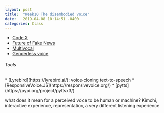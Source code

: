 ```yaml
---
layout: post
title:  "Week10 The disembodied voice"
date:   2019-04-08 10:14:51 -0400
categories: Class
---
```

* [Code X](https://directory.eliterature.org/individual-work/4662)
* [Future of Fake News](http://futureoffakenews.com/)
* [Multivocal](https://multivocal.org/)
* [Genderless voice](http://www.genderlessvoice.com/)

<h6>Tools</h6>
* [Lyrebird](https://lyrebird.ai/): voice-cloning text-to-speech
* [ResponsiveVoice.JS](https://responsivevoice.org/)
* [pytts](https://pypi.org/project/pyttsx3/)

what does it mean for a perceived voice to be human or machine?
Kimchi, interactive experience, representation, a very different listening experience
